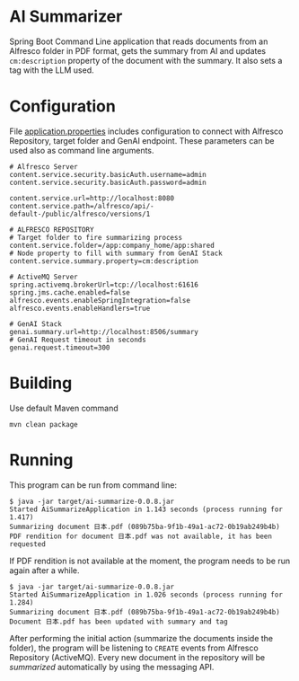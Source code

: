 # AI Summarizer

Spring Boot Command Line application that reads documents from an Alfresco folder in PDF format, gets the summary from AI and updates `cm:description` property of the document with the summary. It also sets a tag with the LLM used.

# Configuration

File [application.properties](src/main/resources/application.properties) includes configuration to connect with Alfresco Repository, target folder and GenAI endpoint. These parameters can be used also as command line arguments.

```
# Alfresco Server
content.service.security.basicAuth.username=admin
content.service.security.basicAuth.password=admin

content.service.url=http://localhost:8080
content.service.path=/alfresco/api/-default-/public/alfresco/versions/1

# ALFRESCO REPOSITORY
# Target folder to fire summarizing process
content.service.folder=/app:company_home/app:shared
# Node property to fill with summary from GenAI Stack
content.service.summary.property=cm:description

# ActiveMQ Server
spring.activemq.brokerUrl=tcp://localhost:61616
spring.jms.cache.enabled=false
alfresco.events.enableSpringIntegration=false
alfresco.events.enableHandlers=true

# GenAI Stack
genai.summary.url=http://localhost:8506/summary
# GenAI Request timeout in seconds
genai.request.timeout=300
```

# Building

Use default Maven command

```
mvn clean package
```

# Running

This program can be run from command line:

```
$ java -jar target/ai-summarize-0.0.8.jar
Started AiSummarizeApplication in 1.143 seconds (process running for 1.417)
Summarizing document 日本.pdf (089b75ba-9f1b-49a1-ac72-0b19ab249b4b)
PDF rendition for document 日本.pdf was not available, it has been requested
```

If PDF rendition is not available at the moment, the program needs to be run again after a while.

```
$ java -jar target/ai-summarize-0.0.8.jar
Started AiSummarizeApplication in 1.026 seconds (process running for 1.284)
Summarizing document 日本.pdf (089b75ba-9f1b-49a1-ac72-0b19ab249b4b)
Document 日本.pdf has been updated with summary and tag
```

After performing the initial action (summarize the documents inside the folder), the program will be listening to `CREATE` events from Alfresco Repository (ActiveMQ). Every new document in the repository will be *summarized* automatically by using the messaging API.